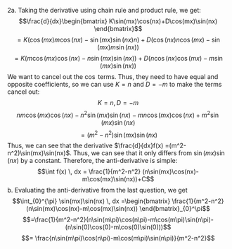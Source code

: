 2a.
Taking the derivative using chain rule and product rule, we get:
$$\frac{d}{dx}\begin{bmatrix}
K\sin(mx)\cos(nx)+D\cos(mx)\sin(nx)
\end{bmatrix}$$
$$=K(\cos(mx)m\cos(nx)-\sin(mx)\sin (nx)n)+D(\cos(nx)n\cos(mx)-\sin(mx)m\sin(nx))$$
$$=K(m\cos(mx)\cos(nx)-n\sin(mx)\sin(nx))+D(n\cos(nx)\cos(mx)-m\sin(mx)\sin(nx))$$
We want to cancel out the $\cos$ terms. Thus, they need to have equal and opposite coefficients, so we can use $K = n$ and $D = -m$ to make the terms cancel out:
$$K = n, D = -m$$
$$nm\cos(mx)\cos(nx)-n^2\sin(mx)\sin(nx)-mn\cos(mx)\cos(nx)+m^2\sin(mx)\sin(nx)$$
$$=(m^2-n^2)\sin(mx)\sin(nx)$$
Thus, we can see that the derivative  $\frac{d}{dx}f(x) =(m^2-n^2)\sin(mx)\sin(nx)$. Thus, we can see that it only differs from $\sin(mx)\sin(nx)$ by a constant. Therefore, the anti-derivative  is simple:
$$\int f(x) \, dx = \frac{1}{m^2-n^2} (n\sin(mx)\cos(nx)-m\cos(mx)\sin(nx))+C$$
b.
Evaluating the anti-derivative from the last question, we get
$$\int_{0}^{\pi} \sin(mx)\sin(nx) \, dx =\begin{bmatrix}
\frac{1}{m^2-n^2} (n\sin(mx)\cos(nx)-m\cos(mx)\sin(nx))
\end{bmatrix}_{0}^\pi$$
$$=\frac{1}{m^2-n^2}(n\sin(m\pi)\cos(n\pi)-m\cos(m\pi)\sin(n\pi)-(n\sin(0)\cos(0)-m\cos(0)\sin(0)))$$
$$= \frac{n\sin(m\pi)\cos(n\pi)-m\cos(m\pi)\sin(n\pi)}{m^2-n^2}$$
$$$$